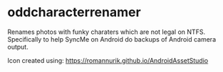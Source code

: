 # oddcharacterrenamer
Renames photos with funky charaters which are not legal on NTFS. Specifically to help SyncMe on Android do backups of Android camera output.

Icon created using:
https://romannurik.github.io/AndroidAssetStudio
